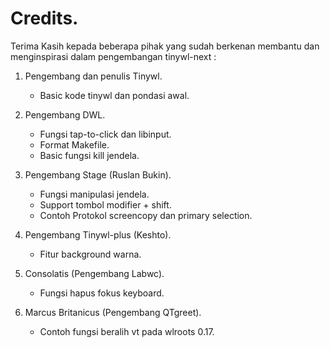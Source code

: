 # Credits.

Terima Kasih kepada beberapa pihak yang sudah berkenan membantu dan menginspirasi dalam pengembangan tinywl-next :

1. Pengembang dan penulis Tinywl.

    - Basic kode tinywl dan pondasi awal.

1. Pengembang DWL.

    - Fungsi tap-to-click dan libinput.
    - Format Makefile.
    - Basic fungsi kill jendela.

1. Pengembang Stage (Ruslan Bukin).

    - Fungsi manipulasi jendela.
    - Support tombol modifier + shift.
    - Contoh Protokol screencopy dan primary selection.

1. Pengembang Tinywl-plus (Keshto).

    - Fitur background warna.

1. Consolatis (Pengembang Labwc).

    - Fungsi hapus fokus keyboard. 

1. Marcus Britanicus (Pengembang QTgreet).

    - Contoh fungsi beralih vt pada wlroots 0.17.
